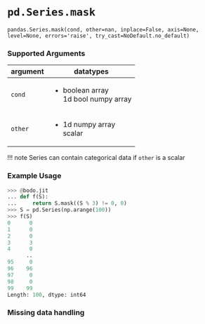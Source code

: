 # `pd.Series.mask`

`pandas.Series.mask(cond, other=nan, inplace=False, axis=None, level=None, errors='raise', try_cast=NoDefault.no_default)`

### Supported Arguments

| argument | datatypes                                                            |
|----------|----------------------------------------------------------------------|
| `cond`   | <ul><li>  boolean array  </li></li>   1d bool numpy array </li></ul> |
| `other`  | <ul><li>  1d numpy array </li></li>   scalar     </li></ul>          |

!!! note
    Series can contain categorical data if `other` is a scalar


### Example Usage

``` py
>>> @bodo.jit
... def f(S):
...     return S.mask((S % 3) != 0, 0)
>>> S = pd.Series(np.arange(100))
>>> f(S)
0      0
1      0
2      0
3      3
4      0
      ..
95     0
96    96
97     0
98     0
99    99
Length: 100, dtype: int64
```

### Missing data handling

